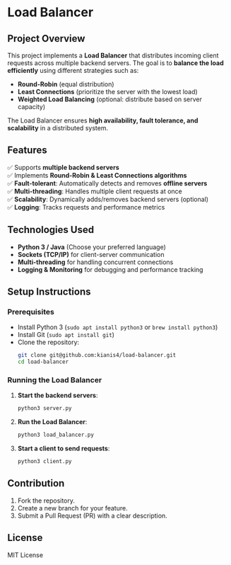 # Load Balancer

## Project Overview
This project implements a **Load Balancer** that distributes incoming client requests across multiple backend servers. The goal is to **balance the load efficiently** using different strategies such as:
- **Round-Robin** (equal distribution)
- **Least Connections** (prioritize the server with the lowest load)
- **Weighted Load Balancing** (optional: distribute based on server capacity)

The Load Balancer ensures **high availability, fault tolerance, and scalability** in a distributed system.

## Features
✅ Supports **multiple backend servers**  
✅ Implements **Round-Robin & Least Connections algorithms**  
✅ **Fault-tolerant**: Automatically detects and removes **offline servers**  
✅ **Multi-threading**: Handles multiple client requests at once  
✅ **Scalability**: Dynamically adds/removes backend servers (optional)  
✅ **Logging**: Tracks requests and performance metrics  

## Technologies Used
- **Python 3 / Java** (Choose your preferred language)
- **Sockets (TCP/IP)** for client-server communication
- **Multi-threading** for handling concurrent connections
- **Logging & Monitoring** for debugging and performance tracking

## Setup Instructions

### Prerequisites
- Install Python 3 (`sudo apt install python3` or `brew install python3`)
- Install Git (`sudo apt install git`)
- Clone the repository:
  ```sh
  git clone git@github.com:kianis4/load-balancer.git
  cd load-balancer
  ```

### Running the Load Balancer
1. **Start the backend servers**:
   ```sh
   python3 server.py
   ```
2. **Run the Load Balancer**:
   ```sh
   python3 load_balancer.py
   ```
3. **Start a client to send requests**:
   ```sh
   python3 client.py
   ```

## Contribution
1. Fork the repository.
2. Create a new branch for your feature.
3. Submit a Pull Request (PR) with a clear description.

## License
MIT License
